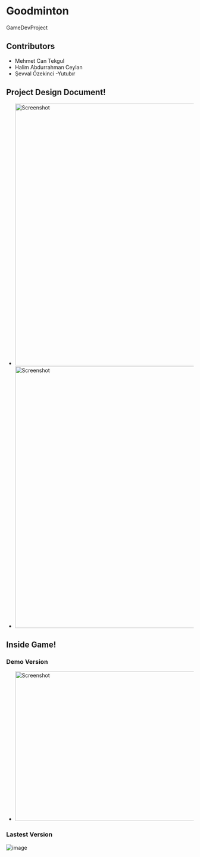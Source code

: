 # Goodminton
GameDevProject
## Contributors
* Mehmet Can Tekgul
* Halim Abdurrahman Ceylan
* Şevval Özekinci -Yutubır 
## Project Design Document!
- <img src="https://user-images.githubusercontent.com/64225727/235352989-d24f97e2-b011-41d8-a4f3-4ae2777ee824.jpg" alt="Screenshot" width="500" height="700" />

- <img src="https://user-images.githubusercontent.com/64225727/235352991-a12de236-93ba-44fe-8fc1-095f05e73707.jpg" alt="Screenshot" width="500" height="700" />
## Inside Game!
### Demo Version
- <img src="https://user-images.githubusercontent.com/64225727/234386818-b534272f-2847-448a-99fb-be165f271e4f.png" alt="Screenshot" width="600" height="400" />
### Lastest Version
![image](https://github.com/HalimACeylan/goodminton/assets/80068002/593df653-3812-47d2-b357-fce72e573d84)


